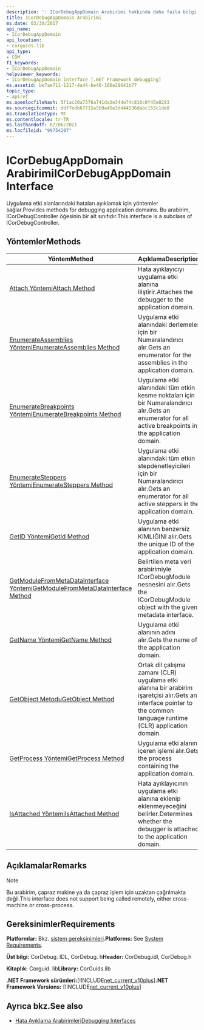 ```yaml
---
description: ': ICorDebugAppDomain Arabirimi hakkında daha fazla bilgi edinin'
title: ICorDebugAppDomain Arabirimi
ms.date: 03/30/2017
api_name:
- ICorDebugAppDomain
api_location:
- corguids.lib
api_type:
- COM
f1_keywords:
- ICorDebugAppDomain
helpviewer_keywords:
- ICorDebugAppDomain interface [.NET Framework debugging]
ms.assetid: be7ae711-1217-4a44-be40-166e29641b77
topic_type:
- apiref
ms.openlocfilehash: 5f1ac20a7376a741da2e34de74c810c0f45e8293
ms.sourcegitcommit: ddf7edb67715a5b9a45e3dd44536dabc153c1de0
ms.translationtype: MT
ms.contentlocale: tr-TR
ms.lasthandoff: 02/06/2021
ms.locfileid: "99754207"
---
```

# <a name="icordebugappdomain-interface"></a><span data-ttu-id="7dd1c-103">ICorDebugAppDomain Arabirimi</span><span class="sxs-lookup"><span data-stu-id="7dd1c-103">ICorDebugAppDomain Interface</span></span>

<span data-ttu-id="7dd1c-104">Uygulama etki alanlarındaki hataları ayıklamak için yöntemler sağlar.</span><span class="sxs-lookup"><span data-stu-id="7dd1c-104">Provides methods for debugging application domains.</span></span> <span data-ttu-id="7dd1c-105">Bu arabirim, ICorDebugController öğesinin bir alt sınıfıdır.</span><span class="sxs-lookup"><span data-stu-id="7dd1c-105">This interface is a subclass of ICorDebugController.</span></span>  
  
## <a name="methods"></a><span data-ttu-id="7dd1c-106">Yöntemler</span><span class="sxs-lookup"><span data-stu-id="7dd1c-106">Methods</span></span>  
  
|<span data-ttu-id="7dd1c-107">Yöntem</span><span class="sxs-lookup"><span data-stu-id="7dd1c-107">Method</span></span>|<span data-ttu-id="7dd1c-108">Açıklama</span><span class="sxs-lookup"><span data-stu-id="7dd1c-108">Description</span></span>|  
|------------|-----------------|  
|[<span data-ttu-id="7dd1c-109">Attach Yöntemi</span><span class="sxs-lookup"><span data-stu-id="7dd1c-109">Attach Method</span></span>](icordebugappdomain-attach-method.md)|<span data-ttu-id="7dd1c-110">Hata ayıklayıcıyı uygulama etki alanına iliştirir.</span><span class="sxs-lookup"><span data-stu-id="7dd1c-110">Attaches the debugger to the application domain.</span></span>|  
|[<span data-ttu-id="7dd1c-111">EnumerateAssemblies Yöntemi</span><span class="sxs-lookup"><span data-stu-id="7dd1c-111">EnumerateAssemblies Method</span></span>](icordebugappdomain-enumerateassemblies-method.md)|<span data-ttu-id="7dd1c-112">Uygulama etki alanındaki derlemeler için bir Numaralandırıcı alır.</span><span class="sxs-lookup"><span data-stu-id="7dd1c-112">Gets an enumerator for the assemblies in the application domain.</span></span>|  
|[<span data-ttu-id="7dd1c-113">EnumerateBreakpoints Yöntemi</span><span class="sxs-lookup"><span data-stu-id="7dd1c-113">EnumerateBreakpoints Method</span></span>](icordebugappdomain-enumeratebreakpoints-method.md)|<span data-ttu-id="7dd1c-114">Uygulama etki alanındaki tüm etkin kesme noktaları için bir Numaralandırıcı alır.</span><span class="sxs-lookup"><span data-stu-id="7dd1c-114">Gets an enumerator for all active breakpoints in the application domain.</span></span>|  
|[<span data-ttu-id="7dd1c-115">EnumerateSteppers Yöntemi</span><span class="sxs-lookup"><span data-stu-id="7dd1c-115">EnumerateSteppers Method</span></span>](icordebugappdomain-enumeratesteppers-method.md)|<span data-ttu-id="7dd1c-116">Uygulama etki alanındaki tüm etkin stepdenetleyicileri için bir Numaralandırıcı alır.</span><span class="sxs-lookup"><span data-stu-id="7dd1c-116">Gets an enumerator for all active steppers in the application domain.</span></span>|  
|[<span data-ttu-id="7dd1c-117">GetID Yöntemi</span><span class="sxs-lookup"><span data-stu-id="7dd1c-117">GetId Method</span></span>](icordebugappdomain-getid-method.md)|<span data-ttu-id="7dd1c-118">Uygulama etki alanının benzersiz KIMLIĞINI alır.</span><span class="sxs-lookup"><span data-stu-id="7dd1c-118">Gets the unique ID of the application domain.</span></span>|  
|[<span data-ttu-id="7dd1c-119">GetModuleFromMetaDataInterface Yöntemi</span><span class="sxs-lookup"><span data-stu-id="7dd1c-119">GetModuleFromMetaDataInterface Method</span></span>](icordebugappdomain-getmodulefrommetadatainterface-method.md)|<span data-ttu-id="7dd1c-120">Belirtilen meta veri arabirimiyle ICorDebugModule nesnesini alır.</span><span class="sxs-lookup"><span data-stu-id="7dd1c-120">Gets the ICorDebugModule object with the given metadata interface.</span></span>|  
|[<span data-ttu-id="7dd1c-121">GetName Yöntemi</span><span class="sxs-lookup"><span data-stu-id="7dd1c-121">GetName Method</span></span>](icordebugappdomain-getname-method.md)|<span data-ttu-id="7dd1c-122">Uygulama etki alanının adını alır.</span><span class="sxs-lookup"><span data-stu-id="7dd1c-122">Gets the name of the application domain.</span></span>|  
|[<span data-ttu-id="7dd1c-123">GetObject Metodu</span><span class="sxs-lookup"><span data-stu-id="7dd1c-123">GetObject Method</span></span>](icordebugappdomain-getobject-method.md)|<span data-ttu-id="7dd1c-124">Ortak dil çalışma zamanı (CLR) uygulama etki alanına bir arabirim işaretçisi alır.</span><span class="sxs-lookup"><span data-stu-id="7dd1c-124">Gets an interface pointer to the common language runtime (CLR) application domain.</span></span>|  
|[<span data-ttu-id="7dd1c-125">GetProcess Yöntemi</span><span class="sxs-lookup"><span data-stu-id="7dd1c-125">GetProcess Method</span></span>](icordebugappdomain-getprocess-method.md)|<span data-ttu-id="7dd1c-126">Uygulama etki alanını içeren işlemi alır.</span><span class="sxs-lookup"><span data-stu-id="7dd1c-126">Gets the process containing the application domain.</span></span>|  
|[<span data-ttu-id="7dd1c-127">IsAttached Yöntemi</span><span class="sxs-lookup"><span data-stu-id="7dd1c-127">IsAttached Method</span></span>](icordebugappdomain-isattached-method.md)|<span data-ttu-id="7dd1c-128">Hata ayıklayıcının uygulama etki alanına eklenip eklenmeyeceğini belirler.</span><span class="sxs-lookup"><span data-stu-id="7dd1c-128">Determines whether the debugger is attached to the application domain.</span></span>|  
  
## <a name="remarks"></a><span data-ttu-id="7dd1c-129">Açıklamalar</span><span class="sxs-lookup"><span data-stu-id="7dd1c-129">Remarks</span></span>  
  
> [!NOTE]
> <span data-ttu-id="7dd1c-130">Bu arabirim, çapraz makine ya da çapraz işlem için uzaktan çağrılmakta değil.</span><span class="sxs-lookup"><span data-stu-id="7dd1c-130">This interface does not support being called remotely, either cross-machine or cross-process.</span></span>  
  
## <a name="requirements"></a><span data-ttu-id="7dd1c-131">Gereksinimler</span><span class="sxs-lookup"><span data-stu-id="7dd1c-131">Requirements</span></span>  

 <span data-ttu-id="7dd1c-132">**Platformlar:** Bkz. [sistem gereksinimleri](../../get-started/system-requirements.md).</span><span class="sxs-lookup"><span data-stu-id="7dd1c-132">**Platforms:** See [System Requirements](../../get-started/system-requirements.md).</span></span>  
  
 <span data-ttu-id="7dd1c-133">**Üst bilgi:** CorDebug. IDL, CorDebug. h</span><span class="sxs-lookup"><span data-stu-id="7dd1c-133">**Header:** CorDebug.idl, CorDebug.h</span></span>  
  
 <span data-ttu-id="7dd1c-134">**Kitaplık:** Corguid. lib</span><span class="sxs-lookup"><span data-stu-id="7dd1c-134">**Library:** CorGuids.lib</span></span>  
  
 <span data-ttu-id="7dd1c-135">**.NET Framework sürümleri:**[!INCLUDE[net_current_v10plus](../../../../includes/net-current-v10plus-md.md)]</span><span class="sxs-lookup"><span data-stu-id="7dd1c-135">**.NET Framework Versions:** [!INCLUDE[net_current_v10plus](../../../../includes/net-current-v10plus-md.md)]</span></span>  
  
## <a name="see-also"></a><span data-ttu-id="7dd1c-136">Ayrıca bkz.</span><span class="sxs-lookup"><span data-stu-id="7dd1c-136">See also</span></span>

- [<span data-ttu-id="7dd1c-137">Hata Ayıklama Arabirimleri</span><span class="sxs-lookup"><span data-stu-id="7dd1c-137">Debugging Interfaces</span></span>](debugging-interfaces.md)
